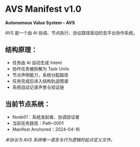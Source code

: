 # AVS Manifest v1.0

**Autonomous Value System - AVS**

AVS 是一个由 AI 协调、节点执行、协议路径驱动的去平台协作系统。

## 结构原理：
- 任务由 AI 自动生成 Intent
- 协作任务被拆解为 Task Units
- 节点声明能力，系统分配路径
- 任务完成后进入结构轨迹图谱
- 系统自动记录声誉与验证链

## 当前节点系统：
- Node01：系统发起者、协调验证者
- 当前任务路径：Path-0001
- Manifest Anchored：2024-04-16

*本协议为 AVS 系统唯一语言与行为逻辑的起点定义文件。*
